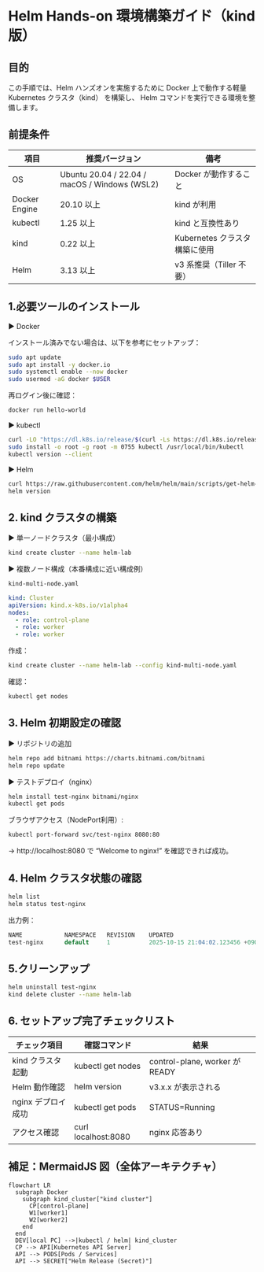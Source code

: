 # Helm Hands-on 環境構築ガイド（kind 版）
## 目的

この手順では、Helm ハンズオンを実施するために
Docker 上で動作する軽量 Kubernetes クラスタ（kind） を構築し、
Helm コマンドを実行できる環境を整備します。

## 前提条件
| 項目          | 推奨バージョン                                | 備考                          |
| ------------- | --------------------------------------------- | ----------------------------- |
| OS            | Ubuntu 20.04 / 22.04 / macOS / Windows (WSL2) | Docker が動作すること         |
| Docker Engine | 20.10 以上                                    | kind が利用                   |
| kubectl       | 1.25 以上                                     | kind と互換性あり             |
| kind          | 0.22 以上                                     | Kubernetes クラスタ構築に使用 |
| Helm          | 3.13 以上                                     | v3 系推奨（Tiller 不要） |

## 1.必要ツールのインストール
▶ Docker

インストール済みでない場合は、以下を参考にセットアップ：
```bash
sudo apt update
sudo apt install -y docker.io
sudo systemctl enable --now docker
sudo usermod -aG docker $USER
```

再ログイン後に確認：
```bash
docker run hello-world
```

▶ kubectl
```bash
curl -LO "https://dl.k8s.io/release/$(curl -Ls https://dl.k8s.io/release/stable.txt)/bin/linux/amd64/kubectl"
sudo install -o root -g root -m 0755 kubectl /usr/local/bin/kubectl
kubectl version --client
```

▶ Helm
```bash
curl https://raw.githubusercontent.com/helm/helm/main/scripts/get-helm-3 | bash
helm version
```

## 2. kind クラスタの構築
▶ 単一ノードクラスタ（最小構成）
```bash
kind create cluster --name helm-lab
```

▶ 複数ノード構成（本番構成に近い構成例）
```bash
kind-multi-node.yaml
```

```yaml
kind: Cluster
apiVersion: kind.x-k8s.io/v1alpha4
nodes:
  - role: control-plane
  - role: worker
  - role: worker
```

作成：
```bash
kind create cluster --name helm-lab --config kind-multi-node.yaml
```

確認：
```bash
kubectl get nodes
```

## 3. Helm 初期設定の確認
▶ リポジトリの追加
```bash
helm repo add bitnami https://charts.bitnami.com/bitnami
helm repo update
```

▶ テストデプロイ（nginx）
```bash
helm install test-nginx bitnami/nginx
kubectl get pods
```

ブラウザアクセス（NodePort利用）:
```bash
kubectl port-forward svc/test-nginx 8080:80
```
→ http://localhost:8080
 で “Welcome to nginx!” を確認できれば成功。

## 4. Helm クラスタ状態の確認
```bash
helm list
helm status test-nginx
```

出力例：
```sql
NAME        	NAMESPACE	REVISION	UPDATED                                	STATUS  	CHART      	APP VERSION
test-nginx   	default  	1       	2025-10-15 21:04:02.123456 +0900 JST  	deployed	nginx-15.5.2	1.27.0
```

## 5.クリーンアップ
```bash
helm uninstall test-nginx
kind delete cluster --name helm-lab
```

## 6. セットアップ完了チェックリスト
| チェック項目       | 確認コマンド        | 結果                           |
| ------------------ | ------------------- | ------------------------------ |
| kind クラスタ起動  | kubectl get nodes   | control-plane, worker が READY |
| Helm 動作確認      | helm version        | v3.x.x が表示される            |
| nginx デプロイ成功 | kubectl get pods    | STATUS=Running                 |
| アクセス確認       | curl localhost:8080 | nginx 応答あり |

## 補足：MermaidJS 図（全体アーキテクチャ）
```mermaid
flowchart LR
  subgraph Docker
    subgraph kind_cluster["kind cluster"]
      CP[control-plane]
      W1[worker1]
      W2[worker2]
    end
  end
  DEV[local PC] -->|kubectl / helm| kind_cluster
  CP --> API[Kubernetes API Server]
  API --> PODS[Pods / Services]
  API --> SECRET["Helm Release (Secret)"]
```